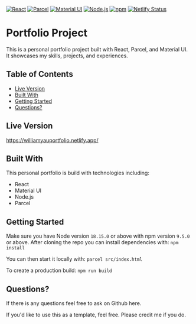 [![React](https://img.shields.io/badge/React-18-blue?logo=react)](https://reactjs.org/)
[![Parcel](https://img.shields.io/badge/Parcel-2-orange?logo=parcel)](https://parceljs.org/)
[![Material UI](https://img.shields.io/badge/Material%20UI-5-green?logo=material-ui)](https://material-ui.com/)
[![Node.js](https://img.shields.io/badge/Node.js-18.15.0-green?logo=node.js)](https://nodejs.org/)
[![npm](https://img.shields.io/badge/npm-9.5.0-blue?logo=npm)](https://www.npmjs.com/)
[![Netlify Status](https://api.netlify.com/api/v1/badges/d4ef20fa-96c6-4376-9265-e8606f61552e/deploy-status)](https://williamyauportfolio.netlify.app/)

# Portfolio Project

This is a personal portfolio project built with React, Parcel, and Material UI. It showcases my skills, projects, and experiences.

## Table of Contents

- [Live Version](#live)
- [Built With](#built-with)
- [Getting Started](#getting-started)
- [Questions?](#questions)

## Live Version

https://williamyauportfolio.netlify.app/

## Built With

This personal portfolio is build with technologies including:

- React
- Material UI
- Node.js
- Parcel

## Getting Started
Make sure you have Node version ``18.15.0`` or above with npm version ``9.5.0`` or above. After cloning the repo you can install dependencies with:
``` npm install ```

You can then start it locally with:
``` parcel src/index.html ```

To create a production build:
``` npm run build ```

## Questions?
If there is any questions feel free to ask on Github here.

If you'd like to use this as a template, feel free. Please credit me if you do.